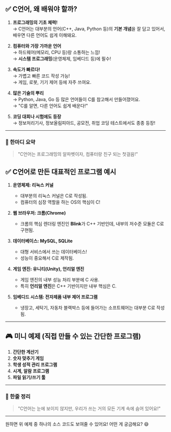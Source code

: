 ## ✅ C언어, 왜 배워야 할까?

1. **프로그래밍의 기초 체력!**  
   → C언어는 대부분의 언어(C++, Java, Python 등)의 **기본 개념**을 잘 담고 있어서, 배우면 다른 언어도 쉽게 이해돼요.

2. **컴퓨터와 가장 가까운 언어**  
   → 하드웨어(메모리, CPU 등)랑 소통하는 느낌!  
   → **시스템 프로그래밍**(운영체제, 임베디드 등)에 필수!

3. **속도가 빠르다!**  
   → 가볍고 빠른 코드 작성 가능!  
   → 게임, 로봇, 기기 제어 등에 자주 쓰여요.

4. **많은 기술의 뿌리**  
   → Python, Java, Go 등 많은 언어들이 C를 참고해서 만들어졌어요.  
   → "C를 알면, 다른 언어도 쉽게 배운다!"

5. **코딩 대회나 시험에도 등장**  
   → 정보처리기사, 정보올림피아드, 공모전, 취업 코딩 테스트에서도 종종 등장!

---

### 📌 한마디 요약  
> "C언어는 프로그래밍의 알파벳이자, 컴퓨터랑 친구 되는 첫걸음!"


## ✅ C언어로 만든 대표적인 프로그램 예시

1. **운영체제: 리눅스 커널**
   - 대부분의 리눅스 커널은 C로 작성됨.
   - 컴퓨터의 심장 역할을 하는 OS의 핵심이 C!

2. **웹 브라우저: 크롬(Chrome)**
   - 크롬의 핵심 렌더링 엔진인 **Blink**가 C++ 기반인데, 내부의 저수준 모듈은 C로 구현됨.

3. **데이터베이스: MySQL, SQLite**
   - 대형 서비스에서 쓰는 데이터베이스!  
   - 성능이 중요해서 C로 제작됨.

4. **게임 엔진: 유니티(Unity), 언리얼 엔진**
   - 게임 엔진의 내부 성능 처리 부분에 C 사용.  
   - 특히 **언리얼 엔진**은 C++ 기반이지만 내부 핵심은 C.

5. **임베디드 시스템: 전자제품 내부 제어 프로그램**
   - 냉장고, 세탁기, 자동차 블랙박스 등에 들어가는 소프트웨어는 대부분 C로 작성됨.

---

## 🎮 미니 예제 (직접 만들 수 있는 간단한 프로그램)

1. **간단한 계산기**  
2. **숫자 맞추기 게임**  
3. **학생 성적 관리 프로그램**  
4. **시계, 알람 프로그램**  
5. **파일 읽기/쓰기 툴**

---

### 📌 한줄 정리  
> "C언어는 눈에 보이지 않지만, 우리가 쓰는 거의 모든 기계 속에 숨어 있어요!"

---

원하면 위 예제 중 하나의 소스 코드도 보여줄 수 있어요! 어떤 게 궁금해요? 😄
